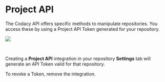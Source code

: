 # Project API

The Codacy API offers specific methods to manipulate repositories. You
access these by using a Project API Token generated for your repository.

![](https://support.codacy.com/hc/en-us/article_attachments/115000318505/Screen_Shot_2016-12-26_at_17.50.15.png)

 

Creating a **Project API** integration in your repository **Settings**
tab will generate an API Token valid for that repository.

To revoke a Token, remove the integration.

 

 

